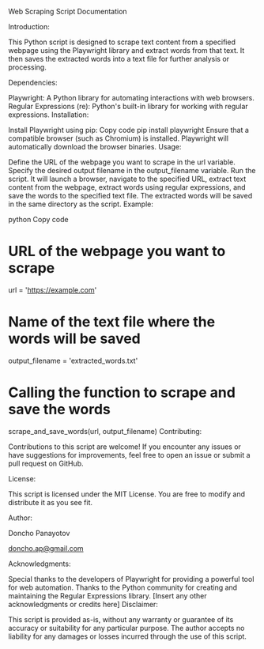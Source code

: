 Web Scraping Script Documentation

Introduction:

This Python script is designed to scrape text content from a specified webpage using the Playwright library and extract words from that text. It then saves the extracted words into a text file for further analysis or processing.

Dependencies:

Playwright: A Python library for automating interactions with web browsers.
Regular Expressions (re): Python's built-in library for working with regular expressions.
Installation:

Install Playwright using pip:
Copy code
pip install playwright
Ensure that a compatible browser (such as Chromium) is installed. Playwright will automatically download the browser binaries.
Usage:

Define the URL of the webpage you want to scrape in the url variable.
Specify the desired output filename in the output_filename variable.
Run the script. It will launch a browser, navigate to the specified URL, extract text content from the webpage, extract words using regular expressions, and save the words to the specified text file.
The extracted words will be saved in the same directory as the script.
Example:

python
Copy code
# URL of the webpage you want to scrape
url = 'https://example.com'

# Name of the text file where the words will be saved
output_filename = 'extracted_words.txt'

# Calling the function to scrape and save the words
scrape_and_save_words(url, output_filename)
Contributing:

Contributions to this script are welcome! If you encounter any issues or have suggestions for improvements, feel free to open an issue or submit a pull request on GitHub.

License:

This script is licensed under the MIT License. You are free to modify and distribute it as you see fit.

Author:

Doncho Panayotov

doncho.ap@gmail.com


Acknowledgments:

Special thanks to the developers of Playwright for providing a powerful tool for web automation.
Thanks to the Python community for creating and maintaining the Regular Expressions library.
[Insert any other acknowledgments or credits here]
Disclaimer:

This script is provided as-is, without any warranty or guarantee of its accuracy or suitability for any particular purpose. The author accepts no liability for any damages or losses incurred through the use of this script.
